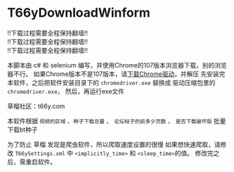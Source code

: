 # T66yDownloadWinform

!!下载过程需要全程保持翻墙!!<br>
!!下载过程需要全程保持翻墙!!<br>
!!下载过程需要全程保持翻墙!!<br>

本脚本由 c# 和 selenium 编写，并使用Chrome的107版本浏览器下载，别的浏览器不行。
如果Chrome版本不是107版本，请<a href="https://registry.npmmirror.com/binary.html?path=chromedriver/">下载Chrome驱动</a>，并解压
先安装完本软件，之后把软件安装目录下的 `chromedriver.exe` 替换成 驱动压缩包里的 `chromedriver.exe`，
然后，再运行exe文件

草榴社区：t66y.com

本软件根据 `视频的区域` 、`种子下载总量` 、 `论坛帖子的前多少页数` 、 `是否下载破坏版` 批量下载bt种子

为了防止 草榴 发现是爬虫软件，所以爬取速度设置的很慢
如果想快速爬取，请修改 `T66ySettings.xml` 中 `<implicitly_time>` 和 `<sleep_time>`的值。
修改完之后，需重启软件。
